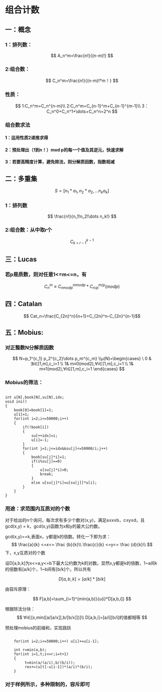 # 组合计数

## 一：概念

### 1：排列数：
$$ A_n^m=\frac{n!}{(n-m)!} $$

### 2:组合数：
$$ C_n^m=\frac{n!}{(n-m)!*m！} $$

### 性质：
$$ 1:C_n^m=C_n^{n-m}\\
2:C_n^m=C_{n-1}^m+C_{n-1}^{m-1}\\
3：C_n^0+C_n^1+\dots+C_n^n=2^n
$$

### 组合数求法

#### 1：运用性质2递推求得

#### 2：预处理出（1到n！）mod p的每一个值及其逆元，快速求解

#### 3：若要高精度计算，避免除法，则分解质因数，指数相减

## 二：多重集

$$ S=[n_1*a_1,n_2*a_2,\dots n_ka_k]
$$


### 1：排列数
 
$$ \frac{n!}{n_1!n_2!\dots n_k!} $$

### 2:组合数：从中取r个

$$ C_{k+r-1}^{k-1} $$

## 三：Lucas

### 若p是质数，则对任意1<=m<=n，有

$$ C_n^m≡C_{n mod p}^{m mod p}*C_{n/p}^{m/p}(mod p)$$

## 四：Catalan 

$$ Cat_n=\frac{C_{2n}^n}{n+1}=C_{2n}^n-C_{2n}^{n-1}$$

## 五：Mobius:

### 对正整数N分解质因数

$$
N=p_1^{c_1} p_2^{c_2}\dots p_m^{c_m}  
\\μ(N)=\begin{cases}
\ 0 & ∃i∈[1,m],c_i>1
\\ 1& m≡0(mod2),∀i∈[1,m],c_i=1
\\ 1& m≡1(mod2),∀i∈[1,m],c_i=1
\end{cases}
$$

### Mobius的筛法：
~~~

int u[N],book[N],su[N],idx;
void ini()
{
    book[0]=book[1]=1;
    u[1]=1;
    for(int i=2;i<=50000;i++)
    {
        if(!book[i])
        {
            su[++idx]=i;
            u[i]=-1;
        }
        for(int j=1;j<=idx&&su[j]<=50000/i;j++)
        {
            book[su[j]*i]=1;
            if(i%su[j]==0)
            {
                u[su[j]*i]=0;
                break;
            }
            else u[su[j]*i]=u[su[j]]*u[i];
        }
    }
}
~~~

### 用途：求范围内互质对的个数

对于给出的n个询问，每次求有多少个数对(x,y)，满足a≤x≤b，c≤y≤d，且gcd(x,y) = k，gcd(x,y)函数为x和y的最大公约数。

gcd(x,y)==k,表面x，y都是k的倍数。转化一下即为求：
$$ \frac{a}{k} <=x<= \frac {b}{k}\\
\frac{c}{k} <=y<= \frac {d}{k}\\
$$
下，x,y互质对的个数

设D[a,b,k]为x<=a,y<=b下最大公约数为k的对数。显然x,y都是k的倍数，1~a间k的倍数有[a/k]个，1~b间有[b/k]个。所以共有

$$ D[a,b,k]=[a/k]*[b/k]$$

由容斥原理：

$$ F[a,b]=\sum_{i=1}^{min(a,b)}{u(i)*D[a,b,i]}
$$

根据除法分块：
$$ 
∀i∈[x,min([a/[a/x]],b/[b/x]])]\\
D[a,b,i]=[a/i][b/i]的值都相等
$$

预处理mobius的前缀和，实现跳跃
~~~

    for(int i=2;i<=50000;i++) u[i]+=u[i-1];
~~~

~~~
    int r=min(a,b);
    for(int i=1,t;i<=r;i=t+1)
    {
         t=min(a/(a/i),b/(b/i));
         res+=(u[t]-u[i-1])*(a/i)*(b/i);
    }

~~~

### 对于样例所示，多种限制的，容斥即可